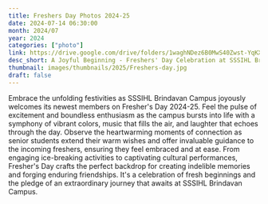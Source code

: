 ```yaml
---
title: Freshers Day Photos 2024-25
date: 2024-07-14 06:30:00
month: 2024/07
year: 2024
categories: ["photo"]
link: https://drive.google.com/drive/folders/1waghNDez6B0MwS40Zwst-YqKXvRA8ph_?usp=drive_link
desc_short: A Joyful Beginning - Freshers' Day Celebration at SSSIHL Brindavan Campus
thumbnail: images/thumbnails/2025/Freshers-day.jpg
draft: false
---
```


 Embrace the unfolding festivities as SSSIHL Brindavan Campus joyously welcomes its newest members on Fresher's Day 2024-25. Feel the pulse of excitement and boundless enthusiasm as the campus bursts into life with a symphony of vibrant colors, music that fills the air, and laughter that echoes through the day. Observe the heartwarming moments of connection as senior students extend their warm wishes and offer invaluable guidance to the incoming freshers, ensuring they feel embraced and at ease. From engaging ice-breaking activities to captivating cultural performances, Fresher's Day crafts the perfect backdrop for creating indelible memories and forging enduring friendships. It's a celebration of fresh beginnings and the pledge of an extraordinary journey that awaits at SSSIHL Brindavan Campus.